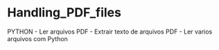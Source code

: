 # Handling_PDF_files
PYTHON - Ler arquivos PDF - Extrair texto de arquivos PDF - Ler varios arquivos com Python
